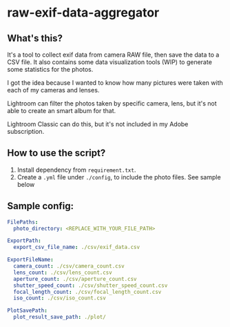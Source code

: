 # raw-exif-data-aggregator

## What's this?

It's a tool to collect exif data from camera RAW file, then save the data to a CSV file. It also contains some data
visualization tools (WIP) to generate some statistics for the photos.

I got the idea because I wanted to know how many pictures were taken with each of my cameras and lenses.

Lightroom can filter the photos taken by specific camera, lens, but it's not able to create an smart album for that.

Lightroom Classic can do this, but it's not included in my Adobe subscription.

## How to use the script?

1. Install dependency from `requirement.txt`.
2. Create a `.yml` file under `./config`, to include the photo files. See sample below

## Sample config:

```yaml
FilePaths:
  photo_directory: <REPLACE_WITH_YOUR_FILE_PATH>

ExportPath:
  export_csv_file_name: ./csv/exif_data.csv

ExportFileName:
  camera_count: ./csv/camera_count.csv
  lens_count: ./csv/lens_count.csv
  aperture_count: ./csv/aperture_count.csv
  shutter_speed_count: ./csv/shutter_speed_count.csv
  focal_length_count: ./csv/focal_length_count.csv
  iso_count: ./csv/iso_count.csv

PlotSavePath:
  plot_result_save_path: ./plot/
```